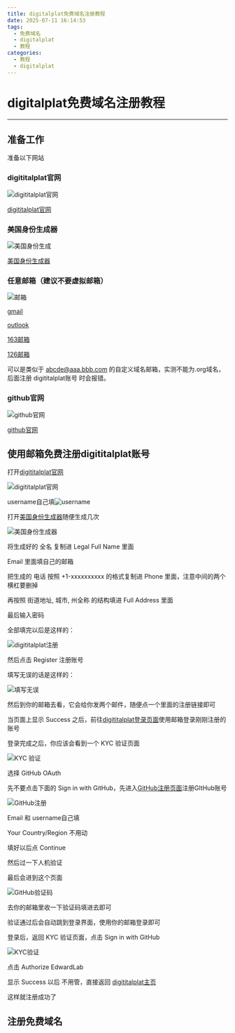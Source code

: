 ```yaml
---
title: digitalplat免费域名注册教程
date: 2025-07-11 16:14:53
tags:
  - 免费域名
  - digitalplat
  - 教程
categories:
  - 教程
  - digitalplat
---
```


# digitalplat免费域名注册教程

***

## 准备工作

准备以下网站

### digititalplat官网

![digititalplat官网](/images/2507-01/1-1.png)

[digititalplat官网](https://dash.domain.digitalplat.org/auth/register)

### 美国身份生成器

![美国身份生成](/images/2507-01/1-2.png)

[美国身份生成器](https://www.shenfendaquan.com/)

### 任意邮箱（建议不要虚拟邮箱）

![邮箱](/images/2507-01/1-3.png)

[gmail](https://gmail.google.com)

[outlook](https://www.outlook.com)

[163邮箱](https://mail.163.com)

[126邮箱](https://mail.126.com)

可以是类似于 abcde@aaa.bbb.com 的自定义域名邮箱，实测不能为.org域名，后面注册 digititalplat账号 时会报错。

### github官网

![github官网](/images/2507-01/1-4.png)

[github官网](https://github.com/signup)

## 使用邮箱免费注册digititalplat账号

打开[digititalplat官网](https://dash.domain.digitalplat.org/auth/register)

![digititalplat官网](/images/2507-01/2-1.png)

username自己填![username](/images/2507-01/2-2.png)

打开[美国身份生成器](https://www.shenfendaquan.com/)随便生成几次

![美国身份生成器](/images/2507-01/2-3.png)

将生成好的 全名 复制进 Legal Full Name 里面

Email 里面填自己的邮箱

把生成的 电话 按照 +1-xxxxxxxxxx 的格式复制进 Phone 里面，注意中间的两个横杠要删掉

再按照 街道地址, 城市, 州全称 的结构填进 Full Address 里面

最后输入密码

全部填完以后是这样的：

![digititalplat注册](/images/2507-01/2-4.png)

然后点击 Register 注册账号

填写无误的话是这样的：

![填写无误](/images/2507-01/2-5.png)



然后到你的邮箱去看，它会给你发两个邮件，随便点一个里面的注册链接即可



当页面上显示 Success 之后，前往[digititalplat登录页面](https://dash.domain.digitalplat.org/auth/login)使用邮箱登录刚刚注册的账号



登录完成之后，你应该会看到一个 KYC 验证页面

![KYC 验证](/images/2507-01/2-6.png)



选择 GitHub OAuth

先不要点击下面的 Sign in with GitHub，先进入[GitHub注册页面](https://github.com/signup)注册GItHub账号

![GitHub注册](/images/2507-01/2-7.png)



Email 和 username自己填

Your Country/Region 不用动



填好以后点 Continue



然后过一下人机验证



最后会进到这个页面

![GitHub验证码](/images/2507-01/2-8.png)



去你的邮箱里收一下验证码填进去即可



验证通过后会自动跳到登录界面，使用你的邮箱登录即可



登录后，返回 KYC 验证页面，点击 Sign in with GitHub

![KYC验证](/images/2507-01/2-9.png)



点击 Authorize EdwardLab

显示 Success 以后 不用管，直接返回 [digititalplat主页](https://dash.domain.digitalplat.org/panel/main)

这样就注册成功了



## 注册免费域名
